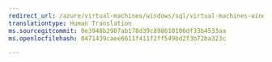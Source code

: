```yaml
---
redirect_url: /azure/virtual-machines/windows/sql/virtual-machines-windows-portal-sql-server-provision
translationtype: Human Translation
ms.sourcegitcommit: 0e3948b2907ab178d39c898610106df33b4533aa
ms.openlocfilehash: 0471439caee6611f411f2ff549bd2f3b72ba323c

---
```



<!--HONumber=Jan17_HO2-->


